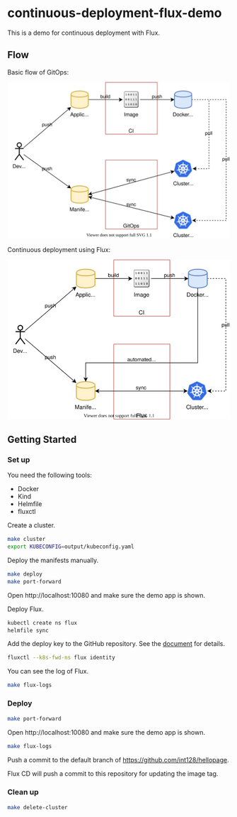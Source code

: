 # continuous-deployment-flux-demo

This is a demo for continuous deployment with Flux.

## Flow

Basic flow of GitOps:

![gitops-basic-flow.svg](gitops-basic-flow.svg)

Continuous deployment using Flux:

![gitops-continuous-deployment-flow.svg](gitops-continuous-deployment-flow.svg)

## Getting Started

### Set up

You need the following tools:

- Docker
- Kind
- Helmfile
- fluxctl

Create a cluster.

```sh
make cluster
export KUBECONFIG=output/kubeconfig.yaml
```

Deploy the manifests manually.

```sh
make deploy
make port-forward
```

Open http://localhost:10080 and make sure the demo app is shown.

Deploy Flux.

```sh
kubectl create ns flux
helmfile sync
```

Add the deploy key to the GitHub repository.
See the [document](https://docs.fluxcd.io/en/stable/tutorials/get-started-helm.html#giving-write-access) for details.

```sh
fluxctl --k8s-fwd-ns flux identity
```

You can see the log of Flux.

```sh
make flux-logs
```

### Deploy

```sh
make port-forward
```

Open http://localhost:10080 and make sure the demo app is shown.

```sh
make flux-logs
```

Push a commit to the default branch of https://github.com/int128/hellopage.

Flux CD will push a commit to this repository for updating the image tag.

### Clean up

```sh
make delete-cluster
```

